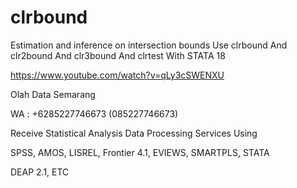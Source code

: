 # clrbound
Estimation and inference on intersection bounds Use clrbound And clr2bound And clr3bound And clrtest With STATA 18

https://www.youtube.com/watch?v=qLy3cSWENXU

Olah Data Semarang

WA : +6285227746673 (085227746673)

Receive Statistical Analysis Data Processing Services Using

SPSS, AMOS, LISREL, Frontier 4.1, EVIEWS, SMARTPLS, STATA

DEAP 2.1, ETC
